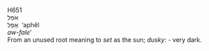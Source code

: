H651  
אפל  
אַפֵל ‎ ‘aphêl  
*aw-fale‘*  
From an unused root meaning to *set* as the sun; *dusky: -* very dark.  
